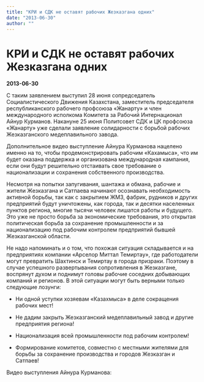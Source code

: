 ```yaml
---
title: "КРИ и СДК не оставят рабочих Жезказгана одних"
date: "2013-06-30"
author: ""
---
```


# КРИ и СДК не оставят рабочих Жезказгана одних

**2013-06-30** 

С таким заявлением выступил 28 июня сопредседатель Социалистического Движения  Казахстана, заместитель председателя республиканского рабочего профсоюза  «Жанарту» и член международного исполкома Комитета за Рабочий Интернационал  Айнур Курманов. Накануне 25 июня Политсовет СДК и ЦК профсоюза «Жанарту» уже  сделали заявление солидарности с борьбой рабочих Жезказганского медеплавильного  завода.

Дополнительное видео выступление Айнура Курманова нацелено именно на то,  чтобы продемонстрировать рабочим «Кахамыса», что им будет оказана поддержка и  организована международная кампания, если они будут решительно отстаивать свое  требование о национализации и сохранения собственного производства.

Несмотря на попытки запугивания, шантажа и обмана, рабочие и жители  Жезказгана и Сатпаева начинают осознавать необходимость активной борьбы, так как  с закрытием ЖМЗ, фабрик, рудников и других предприятий будут уничтожены, как  города, так и десятки населенных пунктов региона, многие тысячи человек лишатся  работы и будущего. Это уже не просто борьба за экономические требования, это  открытая политическая борьба за сохранение промышленности и за национализацию  под рабочим контролем предприятий бывшей Жезказганской области.

Не надо напоминать и о том, что похожая ситуация складывается и на  предприятиях компании «Арселор Миттал Темиртау», где работодатели могут  превратить Шахтинск и Темиртау в города призраки. Поэтому в случае успешного  развертывания сопротивления в Жезказгане, воспрянут духом и поднимут головы  рабочие соседних добывающих компаний и регионов. В этой ситуации могут быть  верными только следующие лозунги:

- Ни одной уступки хозяевам «Казахмыса» в деле сокращения рабочих  мест!

- Не дадим закрыть Жезказганский медеплавильный завод и другие  предприятия региона!

- Национализация всей промышленности под рабочим  контролем!

- Формирование комитетов, совместно с местными жителями для борьбы за  сохранение производства и городов Жезказган и Сатпаев!

Видео выступления Айнура Курманова: